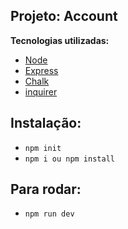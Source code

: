 ## Projeto: Account

**Tecnologias utilizadas:**

- [Node]()
- [Express]()
- [Chalk]()
- [inquirer]()

## Instalação:

- `npm init`
- `npm i ou npm install`

## Para rodar:

- `npm run dev`